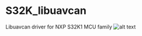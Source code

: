# S32K_libuavcan
Libuavcan driver for NXP S32K1 MCU family
![alt text](https://www.dronecode.org/wp-content/uploads/sites/24/2018/08/nxp-logo.png)
